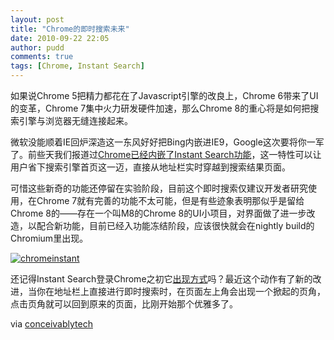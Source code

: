 ```yaml
---
layout: post
title: "Chrome的即时搜索未来"
date: 2010-09-22 22:05
author: pudd
comments: true
tags: [Chrome, Instant Search]
---
```

如果说Chrome 5把精力都花在了Javascript引擎的改良上，Chrome 6带来了UI的变革，Chrome 7集中火力研发硬件加速，那么Chrome 8的重心将是如何把搜索引擎与浏览器无缝连接起来。

微软没能顺着IE回炉深造这一东风好好把Bing内嵌进IE9，Google这次要将你一军了。前些天我们报道过[Chrome已经内嵌了Instant Search功能](http://www.chromi.org/archives/7296)，这一特性可以让用户省下搜索引擎首页这一迈，直接从地址栏实时穿越到搜索结果页面。

可惜这些新奇的功能还停留在实验阶段，目前这个即时搜索仅建议开发者研究使用，在Chrome 7就有完善的功能不太可能，但是有些迹象表明那似乎是留给Chrome 8的——存在一个叫M8的Chrome 8的UI小项目，对界面做了进一步改造，以配合新功能，目前已经入功能冻结阶段，应该很快就会在nightly build的Chromium里出现。

<a href="http://www.chromi.org/archives/7582/chromeinstant" rel="attachment wp-att-7583">![](http://img.chromi.org/2010/09/chromeinstant.jpg "chromeinstant")</a>

还记得Instant Search登录Chrome之初它[出现方式](http://www.chromi.org/archives/7296)吗？最近这个动作有了新的改进，当你在地址栏上直接进行即时搜索时，在页面左上角会出现一个掀起的页角，点击页角就可以回到原来的页面，比刚开始那个优雅多了。

via [conceivablytech](http://www.conceivablytech.com/2968/products/google-preps-instant-search-for-chrome-8/)


